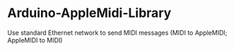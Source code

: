 Arduino-AppleMidi-Library
=========================

Use standard Ethernet network to send MIDI messages (MIDI to AppleMIDI; AppleMIDI to MIDI)
